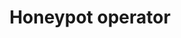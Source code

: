 ---
category: Evil user stories
extra:
- inline: (e.g., climate activists in France)
- background:
  - We cannot technically stop malicious actors from running CryptPad instances.
  - What helps, however, is to provide a verified client, so that no malicious code
    can be delivered, and e2ee is still guaranteed.
title: Honeypot operator
what: list my malicious server as a public instance on cryptpad.org
who: intelligence agent
why: I can compromise a particular demographic of users
---